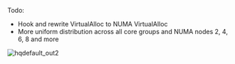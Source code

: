Todo:
- Hook and rewrite VirtualAlloc to NUMA VirtualAlloc
- More uniform distribution across all core groups and NUMA nodes 2, 4, 6, 8 and more

![hqdefault_out2](https://github.com/GermanAizek/NUMAyei/assets/21138600/f3eae1b4-1044-4266-9236-53f411a7d057)
